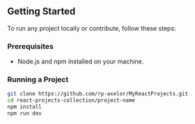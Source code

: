 ## Getting Started

To run any project locally or contribute, follow these steps:

### Prerequisites

- Node.js and npm installed on your machine.

### Running a Project

```bash
git clone https://github.com/rp-axelor/MyReactProjects.git
cd react-projects-collection/project-name
npm install
npm run dev
